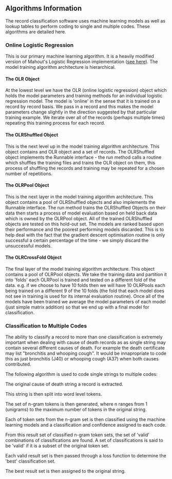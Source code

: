 ## Algorithms Information

The record classification software uses machine learning models as well as lookup tables to perform coding to single and multiple codes. 
These algorithms are detailed here.

### Online Logistic Regression

This is our primary machine learning algorithm. It is a heavily modified version of Mahout's Logistic Regression implementation ([see here](https://mahout.apache.org/users/classification/logistic-regression.html)).
The model training algorithm architecture is hierarchical.

#### The OLR Object
At the lowest level we have the OLR (online logistic regression) object which holds the model parameters 
and training methods for an individual logistic regression model. The model is 'online' in the sense that it is trained on a record by record basis. We pass in a record and this makes
the model parameters change slightly in the direction suggested by that particular training example. We iterate over all of the records (perhaps multiple times) repeating this training
process for each record.

#### The OLRShuffled Object
This is the next level up in the model training algorithm architecture. This object contains and OLR object and a set of records. The OLRShuffled object implements the Runnable
interface - the run method calls a routine which shuffles the training files and trains the OLR object on them, this process of shuffling the records and training may be repeated for
a chosen number of repetitions.

#### The OLRPool Object
This is the next layer in the model training algorithm architecture. This object contains a pool of OLRShuffled objects and also implements the Runnable interface. The run method trains
the OLRShuffled Objects on their data then starts a process of model evaluation based on held back data which is owned by the OLRPool object. All of the trained OLRShuffled objects are tested
on this hold-out set. The models are ranked based upon their performance and the poorest performing models discarded. This is to help deal with the fact that the gradient descent optimisation
routine is only successful a certain percentage of the time - we simply discard the unsuccessful models.

#### The OLRCrossFold Object
The final layer of the model training algorithm architecture. This object contains a pool of OLRPool objects. We take the training data and partition it into 'folds' each OLRPool is trained
and tested on a different fold of the data. e.g. if we choose to have 10 folds then we will have 10 OLRPools each being trained on a different 9 of the 10 folds (the fold that each model does not
see in training is used for its internal evaluation routine). Once all of the models have been trained we average the model parameters of each model (just simple matrix addition) so that
we end up with a final model for classification.


### Classification to Multiple Codes

The ability to classify a record to more than one classification is extremely important when dealing with cause of death records as as single string may
contain several different causes of death. For example the death certificate may list "bronchitis and whooping cough". It would be innapropriate to code this
as just bronchitis (J40) or whooping cough (A37) when both causes contributed.

The following algorithm is used to code single strings to multiple codes:

The original cause of death string a record is extracted.

This string is then split into word level tokens. 

The set of n-gram tokens is then generated, where n ranges from 1 (unigrams) to the maximum number of tokens in the original string. 

Each of token sets from the n-gram set is then classified using the machine learning models and a classification and confidence assigned to each code.

From this result set of classified n-gram token sets, the set of 'valid' combinations of classifications are found. 
A set of classifications is said to be 'valid' if it is a subset of the original token set.

Each valid result set is then passed through a loss function to determine the 'best' classification set. 

The best result set is then assigned to the original string. 
